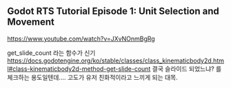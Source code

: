 ## Godot RTS Tutorial Episode 1: Unit Selection and Movement
https://www.youtube.com/watch?v=JXvNOnmBgRg

get_slide_count 라는 함수가 신기
https://docs.godotengine.org/ko/stable/classes/class_kinematicbody2d.html#class-kinematicbody2d-method-get-slide-count
결국 슬라이드 되었느냐? 를 체크하는 용도일텐데.... 고도가 유저 친화적이라고 느끼게 되는 대목.